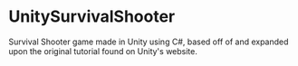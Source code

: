 # UnitySurvivalShooter
Survival Shooter game made in Unity using C#, based off of and expanded upon the original tutorial found on Unity's website.
